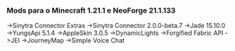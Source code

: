 ###  Mods para o Minecraft 1.21.1 e NeoForge 21.1.133
->Sinytra Connector Extras
->Sinytra Connector 2.0.0-beta.7
->Jade 15.10.0
->YungsApi 5.1.4
->AppleSkin 3.0.5
->DynamicLights
->Forgified Fabric API
->JEI
->JourneyMap
->Simple Voice Chat